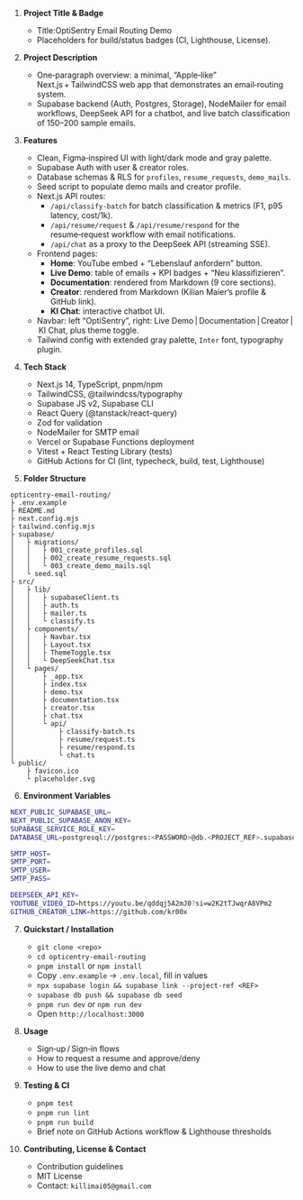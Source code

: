 1. **Project Title & Badge**  
   - Title:OptiSentry Email Routing Demo  
   - Placeholders for build/status badges (CI, Lighthouse, License).

2. **Project Description**  
   - One‑paragraph overview: a minimal, “Apple‑like” Next.js + TailwindCSS web app that demonstrates an email‑routing system.  
   - Supabase backend (Auth, Postgres, Storage), NodeMailer for email workflows, DeepSeek API for a chatbot, and live batch classification of 150–200 sample emails.

3. **Features**  
   - Clean, Figma‑inspired UI with light/dark mode and gray palette.  
   - Supabase Auth with user & creator roles.  
   - Database schemas & RLS for `profiles`, `resume_requests`, `demo_mails`.  
   - Seed script to populate demo mails and creator profile.  
   - Next.js API routes:  
     - `/api/classify-batch` for batch classification & metrics (F1, p95 latency, cost/1k).  
     - `/api/resume/request` & `/api/resume/respond` for the resume‑request workflow with email notifications.  
     - `/api/chat` as a proxy to the DeepSeek API (streaming SSE).  
   - Frontend pages:  
     - **Home**: YouTube embed + “Lebenslauf anfordern” button.  
     - **Live Demo**: table of emails + KPI badges + “Neu klassifizieren”.  
     - **Documentation**: rendered from Markdown (9 core sections).  
     - **Creator**: rendered from Markdown (Kilian Maier’s profile & GitHub link).  
     - **KI Chat**: interactive chatbot UI.  
   - Navbar: left “OptiSentry”, right: Live Demo | Documentation | Creator | KI Chat, plus theme toggle.  
   - Tailwind config with extended gray palette, `Inter` font, typography plugin.

4. **Tech Stack**  
   - Next.js 14, TypeScript, pnpm/npm  
   - TailwindCSS, @tailwindcss/typography  
   - Supabase JS v2, Supabase CLI  
   - React Query (@tanstack/react-query)  
   - Zod for validation  
   - NodeMailer for SMTP email  
   - Vercel or Supabase Functions deployment  
   - Vitest + React Testing Library (tests)  
   - GitHub Actions for CI (lint, typecheck, build, test, Lighthouse)

5. **Folder Structure**

```text
opticentry-email-routing/
├ .env.example
├ README.md
├ next.config.mjs
├ tailwind.config.mjs
├ supabase/
│   ├ migrations/
│   │   ├ 001_create_profiles.sql
│   │   ├ 002_create_resume_requests.sql
│   │   └ 003_create_demo_mails.sql
│   └ seed.sql
├ src/
│   ├ lib/
│   │   ├ supabaseClient.ts
│   │   ├ auth.ts
│   │   ├ mailer.ts
│   │   └ classify.ts
│   ├ components/
│   │   ├ Navbar.tsx
│   │   ├ Layout.tsx
│   │   ├ ThemeToggle.tsx
│   │   └ DeepSeekChat.tsx
│   └ pages/
│       ├ _app.tsx
│       ├ index.tsx
│       ├ demo.tsx
│       ├ documentation.tsx
│       ├ creator.tsx
│       ├ chat.tsx
│       └ api/
│           ├ classify-batch.ts
│           ├ resume/request.ts
│           ├ resume/respond.ts
│           └ chat.ts
└ public/
    ├ favicon.ico
    └ placeholder.svg
````

6. **Environment Variables**

```bash
NEXT_PUBLIC_SUPABASE_URL=
NEXT_PUBLIC_SUPABASE_ANON_KEY=
SUPABASE_SERVICE_ROLE_KEY=
DATABASE_URL=postgresql://postgres:<PASSWORD>@db.<PROJECT_REF>.supabase.co:5432/postgres

SMTP_HOST=
SMTP_PORT=
SMTP_USER=
SMTP_PASS=

DEEPSEEK_API_KEY=
YOUTUBE_VIDEO_ID=https://youtu.be/qddqj5A2mJ0?si=w2K2tTJwqrA8VPm2
GITHUB_CREATOR_LINK=https://github.com/kr00x
```

7. **Quickstart / Installation**

   * `git clone <repo>`
   * `cd opticentry-email-routing`
   * `pnpm install` or `npm install`
   * Copy `.env.example` → `.env.local`, fill in values
   * `npx supabase login && supabase link --project-ref <REF>`
   * `supabase db push && supabase db seed`
   * `pnpm run dev` or `npm run dev`
   * Open `http://localhost:3000`

8. **Usage**

   * Sign‑up / Sign‑in flows
   * How to request a resume and approve/deny
   * How to use the live demo and chat

9. **Testing & CI**

   * `pnpm test`
   * `pnpm run lint`
   * `pnpm run build`
   * Brief note on GitHub Actions workflow & Lighthouse thresholds

10. **Contributing, License & Contact**

    * Contribution guidelines
    * MIT License
    * Contact: `killimai05@gmail.com`




